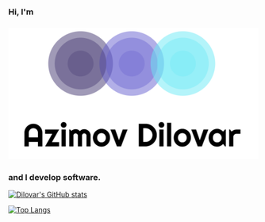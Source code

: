 ### Hi, I'm
### ![Dilovar printmark](resources/azimoff.png)
### and I develop  software.

[![Dilovar's GitHub stats](https://github-readme-stats.vercel.app/api?username=jojomatik&count_private=true&show_icons=true&hide_border=true)](https://github.com/dilovar-91/github-readme-stats)

[![Top Langs](https://github-readme-stats.vercel.app/api/top-langs/?username=jojomatik&hide_border=true&layout=compact&card_width=400)](https://github.com/dilovar-91/github-readme-stats)
